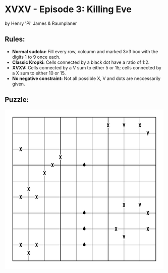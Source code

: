 ﻿# XVXV - Episode 3: Killing Eve
by Henry 'Pi' James & Raumplaner

## Rules:
- **Normal sudoku:** Fill every row, coloumn and marked 3×3 box with the digits 1 to 9 once each.
- **Classic Kropki:** Cells connected by a black dot have a ratio of 1:2.
- **XVXV:** Cells connected by a V sum to either 5 or 15; cells connected by a X sum to either 10 or 15.
- **No negative constraint:** Not all possible X, V and dots are neccessarily given.

## Puzzle:
![XVXV - Episode 3: Killing Eve](../xvxv/xvxv_3.svg)
